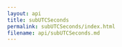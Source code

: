 ```yaml
---
layout: api
title: subUTCSeconds
permalink: subUTCSeconds/index.html
filename: api/subUTCSeconds.md
---
```

